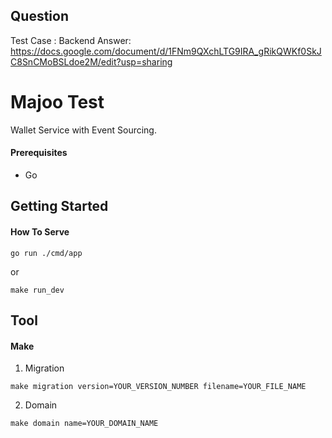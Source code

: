 ## Question

Test Case : Backend
Answer: https://docs.google.com/document/d/1FNm9QXchLTG9IRA_gRikQWKf0SkJC8SnCMoBSLdoe2M/edit?usp=sharing

# Majoo Test
Wallet Service with Event Sourcing.

#### Prerequisites
- Go

## Getting Started
#### How To Serve
```shell script
go run ./cmd/app
```
or
```shell script
make run_dev
```

## Tool
#### Make
1. Migration
```shell script
make migration version=YOUR_VERSION_NUMBER filename=YOUR_FILE_NAME
```
2. Domain
```shell script
make domain name=YOUR_DOMAIN_NAME
```